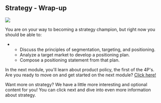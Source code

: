 ## Strategy - Wrap-up

![](/home/atul/Learnings/edX/RHSmith_Marketingmgmt/week2/MM_CourseMap_Hex_02.png)



You are on your way to becoming a strategy champion, but right now you should be able to:

- - Discuss the principles of segmentation, targeting, and positioning.
  - Analyze a target market to develop a positioning plan.
  - Compose a positioning statement from that plan.



In the next module, you'll learn about product policy, the first of the 4P's. Are you ready to move on and get started on the next module? [Click here!](https://courses.edx.org/courses/course-v1:USMx+BUMM612+2T2019/jump_to_id/33383fea538148c68b4e60143f9b9dcb)

Want more on strategy?  We have a little more interesting and optional content for you! You can click next and dive into even more information about strategy.